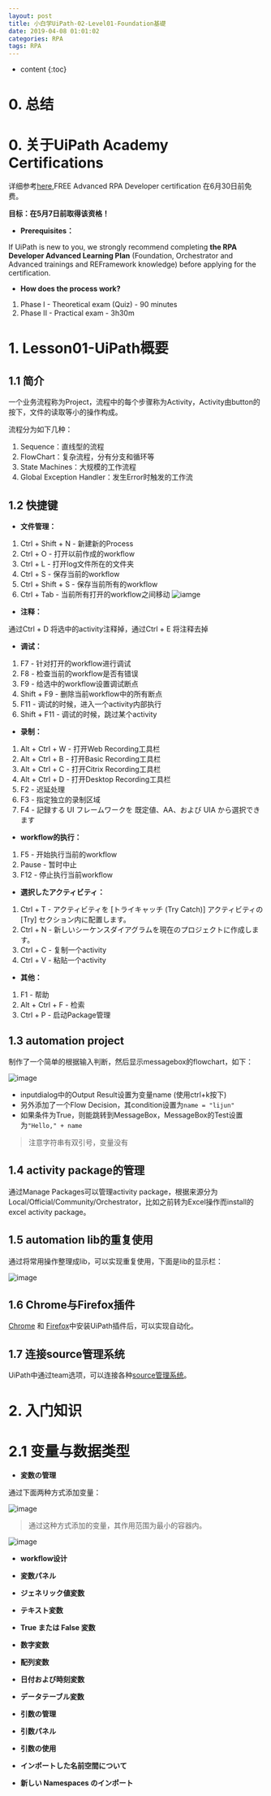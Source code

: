 ```yaml
---
layout: post
title: 小白学UiPath-02-Level01-Foundation基礎
date: 2019-04-08 01:01:02
categories: RPA
tags: RPA
---
```

* content
{:toc}

# 0. 总结

# 0. 关于UiPath Academy Certifications

详细参考[here](https://www.uipath.com/rpa/academy/certifications),FREE Advanced RPA Developer certification 在6月30日前免费。

**目标：在5月7日前取得该资格！**

- **Prerequisites：**

If UiPath is new to you, we strongly recommend completing **the RPA Developer Advanced Learning Plan** (Foundation, Orchestrator and Advanced trainings and REFramework knowledge) before applying for the certification. 

- **How does the process work?**

1. Phase I - Theoretical exam (Quiz) - 90 minutes
2. Phase II - Practical exam - 3h30m

# 1. Lesson01-UiPath概要

## 1.1 简介

一个业务流程称为Project，流程中的每个步骤称为Activity，Activity由button的按下，文件的读取等小的操作构成。

流程分为如下几种：

1. Sequence：直线型的流程
2. FlowChart：复杂流程，分有分支和循环等
3. State Machines：大规模的工作流程
4. Global Exception Handler：发生Error时触发的工作流

## 1.2 快捷键

- **文件管理：**

1. Ctrl + Shift + N - 新建新的Process
2. Ctrl + O - 打开以前作成的workflow
3. Ctrl + L - 打开log文件所在的文件夹
4. Ctrl + S - 保存当前的workflow
5. Ctrl + Shift + S - 保存当前所有的workflow
6. Ctrl + Tab - 当前所有打开的workflow之间移动
   ![iamge](https://files.readme.io/9f12fbc-crtlTab.png)

- **注释：**

通过Ctrl + D 将选中的activity注释掉，通过Ctrl + E 将注释去掉

- **调试：**

1. F7 - 针对打开的workflow进行调试
2. F8 - 检查当前的workflow是否有错误
3. F9 - 给选中的workflow设置调试断点
4. Shift + F9 - 删除当前workflow中的所有断点
5. F11 - 调试的时候，进入一个activity内部执行
6. Shift + F11 - 调试的时候，跳过某个activity

- **录制：**

1. Alt + Ctrl + W - 打开Web Recording工具栏
2. Alt + Ctrl + B - 打开Basic Recording工具栏
3. Alt + Ctrl + C - 打开Citrix Recording工具栏
4. Alt + Ctrl + D - 打开Desktop Recording工具栏
5. F2 - 迟延处理
6. F3 - 指定独立的录制区域
7. F4 - 記録する UI フレームワークを 既定値、AA、および UIA から選択できます

- **workflow的执行：**

1. F5 - 开始执行当前的workflow
2. Pause - 暂时中止
3. F12 - 停止执行当前workflow

- **選択したアクティビティ：**

1. Ctrl + T - アクティビティを [トライキャッチ (Try Catch)] アクティビティの [Try] セクション内に配置します。
2. Ctrl + N - 新しいシーケンスダイアグラムを現在のプロジェクトに作成します。
3. Ctrl + C - 复制一个activity
4. Ctrl + V - 粘贴一个activity

- **其他：**

1. F1 - 帮助
2. Alt + Ctrl + F - 检索
3. Ctrl + P - 启动Package管理

## 1.3 automation project

制作了一个简单的根据输入判断，然后显示messagebox的flowchart，如下：

![image](https://user-images.githubusercontent.com/18595935/56189060-021c9580-6062-11e9-8ccf-11f6f0dd855e.png)

- inputdialog中的Output Result设置为变量name (使用ctrl+k按下)
- 另外添加了一个Flow Decision，其condition设置为`name = "lijun"`
- 如果条件为True，则能跳转到MessageBox，MessageBox的Test设置为`"Hello," + name`

> 注意字符串有双引号，变量没有

## 1.4 activity package的管理

通过Manage Packages可以管理activity package，根据来源分为Local/Official/Community/Orchestrator，比如之前转为Excel操作而install的excel activity package。

## 1.5 automation lib的重复使用

通过将常用操作整理成lib，可以实现重复使用，下面是lib的显示栏：

![image](https://user-images.githubusercontent.com/18595935/56208861-145ff900-608d-11e9-835e-7f20de18e185.png)

## 1.6 Chrome与Firefox插件

[Chrome](https://studio.uipath.com/lang-ja/docs/installing-the-chrome-extension) 和 [Firefox](https://studio.uipath.com/lang-ja/docs/installing-the-firefox-extension)中安装UiPath插件后，可以实现自动化。

## 1.7 连接source管理系统

UiPath中通过team选项，可以连接各种[source管理系统](https://studio.uipath.com/lang-ja/docs/connecting-your-project-to-a-source-control)。

# 2. 入门知识

# 2.1 变量与数据类型


- **変数の管理**

通过下面两种方式添加变量：

![image](https://user-images.githubusercontent.com/18595935/56212514-1ded5f00-6095-11e9-8e62-ae550c6977b7.png)
> 通过这种方式添加的变量，其作用范围为最小的容器内。

![image](https://user-images.githubusercontent.com/18595935/56212527-25146d00-6095-11e9-8148-8b43112bfcd1.png)


- **workflow设计**



- **変数パネル**

- **ジェネリック値変数**

- **テキスト変数**

- **True または False 変数**

- **数字変数**

- **配列変数**

- **日付および時刻変数**

- **データテーブル変数**

- **引数の管理**

- **引数パネル**

- **引数の使用**

- **インポートした名前空間について**

- **新しい Namespaces のインポート**




